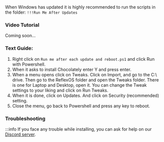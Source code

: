 When Windows has updated it is highly recommended to run the scripts in the folder: ``!!!Run Me After Updates``

### Video Tutorial

Coming soon...

### Text Guide:

1. Right click on ``Run me after each update and reboot.ps1`` and click Run with Powershell.
2. When it asks to install Chocolately enter Y and press enter.
3. When a menu opens click on Tweaks. Click on Import, and go to the C:\ drive. Then go to the ReflexOS folder and open the Tweaks folder. There is one for Laptop and Desktop, open it. You can change the Tweak settings to your liking and click on Run Tweaks.
4. When it is done, click on Updates. And click on Security (recommended) setting.
5. Close the menu,  go back to Powershell and press any key to reboot.

### Troubleshooting

:::info
If you face any trouble while installing, you can ask for help on our [Discord server](https://discord.gg/mdx2tKxSeV).